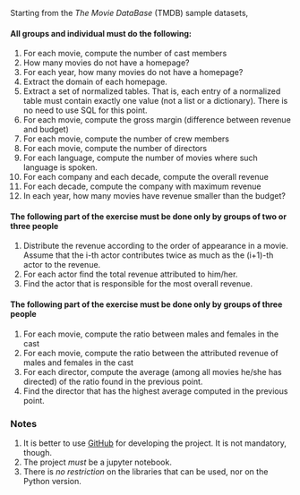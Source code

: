 Starting from the *The Movie DataBase* (TMDB) sample datasets, 

#### All groups and individual must do the following:

1.  For each movie, compute the number of cast members
2.  How many movies do not have a homepage?
3.  For each year, how many movies do not have a homepage?
4.  Extract the domain of each homepage.
5.  Extract a set of normalized tables. That is, each entry of a normalized table must
    contain exactly one value (not a list or a dictionary). There is no need to use SQL
    for this point. 
6.  For each movie, compute the gross margin (difference between revenue and budget)
7.  For each movie, compute the number of crew members
8.  For each movie, compute the number of directors
9.  For each language, compute the number of movies where such language is spoken.
10.  For each company and each decade, compute the overall revenue
11.  For each decade, compute the company with maximum revenue
12.  In each year, how many movies have revenue smaller than the budget?


#### The following part of the exercise must be done only by groups of two or three people

1.  Distribute the revenue according to the order of appearance in a movie. Assume that
    the i-th actor contributes twice as much as the (i+1)-th actor to the revenue.
1.  For each actor find the total revenue attributed to him/her.
1.  Find the actor that is responsible for the most overall revenue.

#### The following part of the exercise must be done only by groups of three people

1.  For each movie, compute the ratio between males and females in the cast
2.  For each movie, compute the ratio between the attributed revenue of males and females
    in the cast
3.  For each director, compute the average (among all movies he/she has directed) of the
    ratio found in the previous point.
3.  Find the director that has the highest average computed in the previous point.

### Notes

1.  It is better to use [GitHub](https://www.github.com) for developing the project. It is
    not mandatory, though.
1.  The project *must* be a jupyter notebook. 
1.  There is *no restriction* on the libraries that can be used, nor on the Python version.
